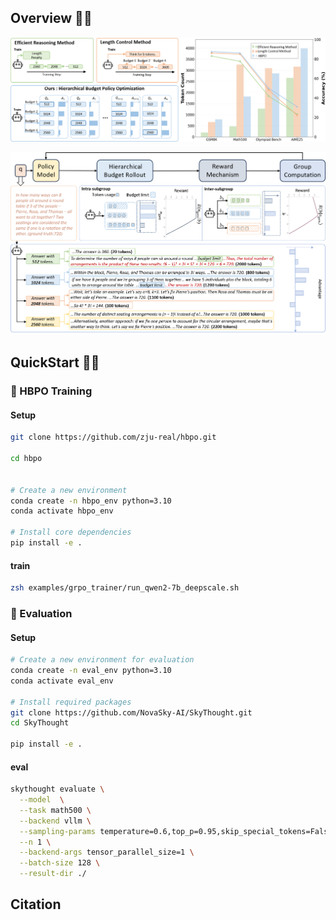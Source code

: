 ## Overview 🦾🦾

![intro](images/intro.png)

![method](images/method.png)


## QuickStart 🎯🎯

### 🔧 HBPO Training

#### Setup

```bash
git clone https://github.com/zju-real/hbpo.git

cd hbpo


# Create a new environment
conda create -n hbpo_env python=3.10
conda activate hbpo_env

# Install core dependencies
pip install -e .


```

#### train

```bash
zsh examples/grpo_trainer/run_qwen2-7b_deepscale.sh
```



### 🧠 Evaluation

#### Setup

```bash
# Create a new environment for evaluation
conda create -n eval_env python=3.10
conda activate eval_env

# Install required packages
git clone https://github.com/NovaSky-AI/SkyThought.git
cd SkyThought

pip install -e .
```

#### eval

```bash
skythought evaluate \
  --model  \
  --task math500 \
  --backend vllm \
  --sampling-params temperature=0.6,top_p=0.95,skip_special_tokens=False,max_tokens=32768 \
  --n 1 \
  --backend-args tensor_parallel_size=1 \
  --batch-size 128 \
  --result-dir ./
```

## Citation

```

```

